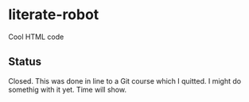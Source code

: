 # literate-robot
Cool HTML code
## Status
Closed. This was done in line to a Git course which I quitted. I might do somethig with it yet. Time will show.
